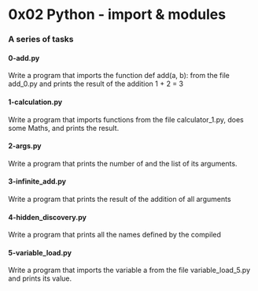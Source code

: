 # 0x02 Python - import & modules
### A series of tasks

#### 0-add.py
Write a program that imports the function def add(a, b): from the file add_0.py and prints the result of the addition 1 + 2 = 3

#### 1-calculation.py
Write a program that imports functions from the file calculator_1.py, does some Maths, and prints the result.

#### 2-args.py
Write a program that prints the number of and the list of its arguments.

#### 3-infinite_add.py
Write a program that prints the result of the addition of all arguments

#### 4-hidden_discovery.py
Write a program that prints all the names defined by the compiled

#### 5-variable_load.py
Write a program that imports the variable a from the file variable_load_5.py and prints its value.
























